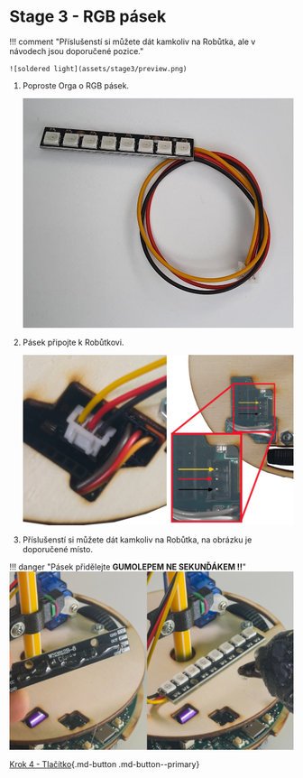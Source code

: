 # Stage 3 - RGB pásek

!!! comment "Příslušenstí si můžete dát kamkoliv na Robůtka, ale v návodech jsou doporučené pozice."
  
    ![soldered light](assets/stage3/preview.png)

<!-- TODO maybe update pixture and description, LED strips have IN and OUT pad instead of DIN and DOUTq -->
1. Poproste Orga o RGB pásek.

    ![light connector](assets/stage3/light_w_cable.jpg)

2. Pásek připojte k Robůtkovi.

    ![light connector](assets/stage3/cabel-connect.jpg)

3. Příslušenstí si můžete dát kamkoliv na Robůtka, na obrázku je doporučené místo.

!!! danger "Pásek přidělejte **GUMOLEPEM NE SEKUNĎÁKEM !!**" 
    ![light connector](assets/stage3/glue-in-place.jpg)




[Krok 4 - Tlačítko](stage4.md){.md-button .md-button--primary}